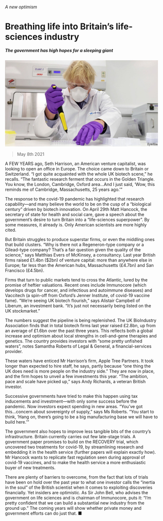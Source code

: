 ###### A new optimism

# Breathing life into Britain’s life-sciences industry 

##### The government has high hopes for a sleeping giant 

![image](images/20210508_BRP002_0.jpg) 

> May 8th 2021 

A  FEW YEARS ago, Seth Harrison, an American venture capitalist, was looking to open an office in Europe. The choice came down to Britain or Switzerland. “I got quite acquainted with the whole UK biotech scene,” he recalls. “The fantastic research ferment that occurs in the Golden Triangle. You know, the London, Cambridge, Oxford area…And I just said, ‘Wow, this reminds me of Cambridge, Massachusetts, 25 years ago.’”

The response to the covid-19 pandemic has highlighted that research capability—and many believe the world to be on the cusp of a “biological century” driven by biotech innovation. On April 29th Matt Hancock, the secretary of state for health and social care, gave a speech about the government’s desire to turn Britain into a “life-sciences superpower”. By some measures, it already is. Only American scientists are more highly cited.


But Britain struggles to produce superstar firms, or even the middling ones that build clusters. “Why is there not a Regeneron-type company or a Gilead-type company? That’s a fair question given the quality of the science,” says Matthias Evers of McKinsey, a consultancy. Last year British firms raised £1.4bn ($2bn) of venture capital: more than anywhere else in Europe; far less than the American hubs, Massachusetts (£4.7bn) and San Francisco (£4.5bn).

Firms that turn to public markets tend to cross the Atlantic, lured by the promise of heftier valuations. Recent ones include Immunocore (which develops drugs for cancer, and infectious and autoimmune diseases) and Vaccitech (a spin-off from Oxford’s Jenner Institute, of covid-19 vaccine fame). “We’re seeing UK biotech flourish,” says Alistair Campbell of Liberum, an investment bank. “It’s just not necessarily being listed on the UK stockmarket.”

The numbers suggest the pipeline is being replenished. The UK BioIndustry Association finds that in total biotech firms last year raised £2.8bn, up from an average of £1.6bn over the past three years. This reflects both a global increase and optimism about local strengths in cell-and-gene therapies and genetics. The country provides investors with “some pretty unfished waters”, notes Samantha Roberts of Legal &amp; General, a financial-services provider.

These waters have enticed Mr Harrison’s firm, Apple Tree Partners. It took longer than expected to hire staff, he says, partly because “one thing the UK does need is more people on the industry side.” They are now in place, and the firm hopes to unveil a few investments this year. “The ambition, pace and scale have picked up,” says Andy Richards, a veteran British investor.

Successive governments have tried to make this happen using tax inducements and investment—with only some success before the pandemic. Now investors expect spending in new areas. “You’ve got this...concern about sovereignty of supply,” says Ms Roberts. “You start to think, ‘Hang on, there’s going to be a big manufacturing base we will have to build here.’”

The government also hopes to improve less tangible bits of the country’s infrastructure. Britain currently carries out few late-stage trials. A government paper promises to build on the RECOVERY trial, which uncovered two treatments for covid-19, by streamlining research and embedding it in the health service (further papers will explain exactly how). Mr Hancock wants to replicate fast regulation seen during approval of covid-19 vaccines, and to make the health service a more enthusiastic buyer of new treatments.

There are plenty of barriers to overcome, from the fact that lots of trials have been on hold over the past year to what one investor calls the “inertia in the soul” of the British scientist when it comes to exploiting discoveries financially. Yet insiders are optimistic. As Sir John Bell, who advises the government on life sciences and is chairman of Immunocore, puts it: “I’m pretty confident that we can build a substantial new industry from the ground up.” The coming years will show whether private money and government efforts can do just that. ■


